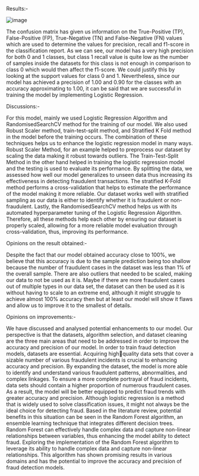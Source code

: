 Results:-

![image](https://github.com/AimanZaharin/CreditCardFraudDetectionProject/assets/92364588/33b12d25-1486-4651-920a-8e32bfd52ed1)

The confusion matrix has given us information on the True-Positive (TP), False-Positive (FP),
True-Negative (TN) and False-Negative (FN) values which are used to determine the values 
for precision, recall and f1-score in the classification report. As we can see, our model has a 
very high precision for both 0 and 1 classes, but class 1 recall value is quite low as the number 
of samples inside the datasets for this class is not enough in comparison to class 0 which 
would then affect the f1-score. We could justify this by looking at the support values for class 
0 and 1. Nevertheless, since our model has achieved a precision of 1.00 and 0.90 for the 
classes with an accuracy approximating to 1.00, it can be said that we are successful in 
training the model by implementing Logistic Regression.

Discussions:-

For this model, mainly we used Logistic Regression Algorithm and 
RandomisedSearchCV method for the training of our model. We also used Robust 
Scaler method, train-test-split method, and Stratified K Fold method in the model 
before the training occurs. The combination of these techniques helps us to enhance 
the logistic regression model in many ways. Robust Scaler Method, for an example 
helped to preprocess our dataset by scaling the data making it robust towards 
outliers. The Train-Test-Split Method in the other hand helped in training the logistic 
regression model and the testing is used to evaluate its performance. By splitting the 
data, we assessed how well our model generalizes to unseen data thus increasing its 
effectiveness in detecting fraudulent transactions. The stratified K-Fold method 
performs a cross-validation that helps to estimate the performance of the model 
making it more reliable. Our dataset works well with stratified sampling as our data 
is either to identify whether it is fraudulent or non-fraudulent. Lastly, the 
RandomisedSearchCV method helps us with its automated hyperparameter tuning of 
the Logistic Regression Algorithm. Therefore, all these methods help each other by 
ensuring our dataset is properly scaled, allowing for a more reliable model evaluation 
through cross-validation, thus, improving its performance.

Opinions on the result obtained:-

Despite the fact that our model obtained accuracy close to 100%, we believe 
that this accuracy is due to the sample prediction being too shallow because the 
number of fraudulent cases in the dataset was less than 1% of the overall sample. 
There are also outliers that needed to be scaled, making our data to not be used as it
is. Maybe if there are more fraudulent cases out of multiple types in our data set, the 
dataset can then be used as it is without having to scale to an extreme end, although 
it might struggle to achieve almost 100% accuracy then but at least our model will 
show it flaws and allow us to improve it to the smallest of details.

Opinions on improvements:-

We have discussed and analysed potential enhancements to our model. Our 
perspective is that the datasets, algorithm selection, and dataset cleaning are the 
three main areas that need to be addressed in order to improve the accuracy and 
precision of our model. 
In order to train fraud detection models, datasets are essential. Acquiring highquality data sets that cover a sizable number of various fraudulent incidents is crucial 
to enhancing accuracy and precision. By expanding the dataset, the model is more 
able to identify and understand various fraudulent patterns, abnormalities, and 
complex linkages. To ensure a more complete portrayal of fraud incidents, data sets 
should contain a higher proportion of numerous fraudulent cases. As a result, the 
model will be better equipped to predict fraud trends with greater accuracy and 
precision.
Although logistic regression is a method that is widely used to solve 
classification issues, it might not always be the ideal choice for detecting fraud. Based 
in the literature review, potential benefits in this situation can be seen in the Random 
Forest algorithm, an ensemble learning technique that integrates different decision 
trees. Random Forest can effectively handle complex data and capture non-linear 
relationships between variables, thus enhancing the model ability to detect fraud. 
Exploring the implementation of the Random Forest algorithm to leverage its ability 
to handle complex data and capture non-linear relationships. This algorithm has 
shown promising results in various domains and has the potential to improve the 
accuracy and precision of fraud detection models.

